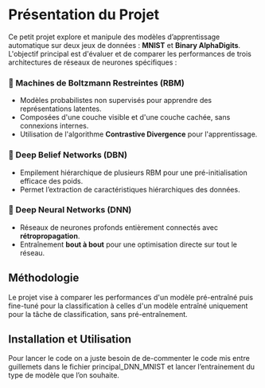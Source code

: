 # Présentation du Projet

Ce petit projet explore et manipule des modèles d’apprentissage automatique sur deux jeux de données : **MNIST** et **Binary AlphaDigits**.  
L'objectif principal est d'évaluer et de comparer les performances de trois architectures de réseaux de neurones spécifiques :

### 🔹 Machines de Boltzmann Restreintes (RBM)
- Modèles probabilistes non supervisés pour apprendre des représentations latentes.
- Composées d'une couche visible et d'une couche cachée, sans connexions internes.
- Utilisation de l'algorithme **Contrastive Divergence** pour l'apprentissage.

### 🔹 Deep Belief Networks (DBN)
- Empilement hiérarchique de plusieurs RBM pour une pré-initialisation efficace des poids.
- Permet l’extraction de caractéristiques hiérarchiques des données.

### 🔹 Deep Neural Networks (DNN)
- Réseaux de neurones profonds entièrement connectés avec **rétropropagation**.
- Entraînement **bout à bout** pour une optimisation directe sur tout le réseau.

##  Méthodologie

Le projet vise à comparer les performances d'un modèle pré-entraîné puis fine-tuné pour la classification à celles d'un modèle entraîné uniquement pour la tâche de classification, sans pré-entraînement.


##  Installation et Utilisation

Pour lancer le code on a juste besoin de de-commenter le code mis entre guillemets dans le fichier principal_DNN_MNIST et lancer l’entrainement du type de modèle que l’on souhaite. 
